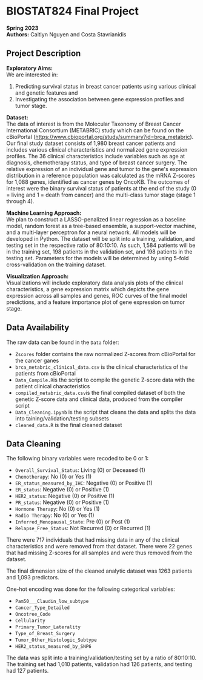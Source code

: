 # BIOSTAT824 Final Project
**Spring 2023** </br>
**Authors:** Caitlyn Nguyen and Costa Stavrianidis

## Project Description

**Exploratory Aims:**</br>
We are interested in: </br>
1) Predicting survival status in breast cancer patients using various clinical and genetic features and
2) Investigating the association between gene expression profiles and tumor stage.

**Dataset:** </br>
The data of interest is from the Molecular Taxonomy of Breast Cancer International Consortium (METABRIC) study which can be found on the cBioPortal (https://www.cbioportal.org/study/summary?id=brca_metabric). Our final study dataset consists of 1,980 breast cancer patients and includes various clinical characteristics and normalized gene expression profiles. The 36 clinical characteristics include variables such as age at diagnosis, chemotherapy status, and type of breast cancer surgery. The relative expression of an individual gene and tumor to the gene's expression distribution in a reference population was calculated as the mRNA Z-scores for 1,088 genes, identified as cancer genes by OncoKB. The outcomes of interest were the binary survival status of patients at the end of the study (0 =  living and 1 = death from cancer) and the multi-class tumor stage (stage 1 through 4).

**Machine Learning Approach:** </br>
We plan to construct a LASSO-penalized linear regression as a baseline model, random forest as a tree-based ensemble, a support-vector machine, and a multi-layer perceptron for a neural network. All models will be developed in Python. The dataset will be split into a training, validation, and testing set in the respective ratio of 80:10:10. As such, 1,584 patients will be in the training set, 198 patients in the validation set, and 198 patients in the testing set. Parameters for the models will be determined by using 5-fold cross-validation on the training dataset.

**Visualization Approach:** </br>
Visualizations will include exploratory data analysis plots of the clinical characteristics, a gene expression matrix which depicts the gene expression across all samples and genes, ROC curves of the final model predictions, and a feature importance plot of gene expression on tumor stage.

## Data Availability
The raw data can be found in the `Data` folder:
- `Zscores` folder contains the raw normalized Z-scores from cBioPortal for the cancer ganes
- `brca_metabric_clinical_data.csv` is the clinical characteristics of the patients from cBioPortal
- `Data_Compile.R`is the script to compile the genetic Z-score data with the patient clinical characteristics
- `compiled_metabric_data.csv`is the final compiled dataset of both the genetic Z-score data and clinical data, produced from the compiler script
- `Data_Cleaning.ipynb` is the script that cleans the data and splits the data into taining/validation/testing subsets
- `cleaned_data.R` is the final cleaned dataset

## Data Cleaning
The following binary variables were recoded to be 0 or 1:
- `Overall_Survival_Status`: Living (0) or Deceased (1)
- `Chemotherapy`: No (0) or Yes (1)
- `ER_status_measured_by_IHC`: Negative (0) or Positive (1)
- `ER_status`: Negative (0) or Positive (1)
- `HER2_status`: Negative (0) or Positive (1)
- `PR_status`: Negative (0) or Positive (1)
- `Hormone Therapy`: No (0) or Yes (1)
- `Radio Therapy`: No (0) or Yes (1)
- `Inferred_Menopausal_State`: Pre (0) or Post (1)
- `Relapse_Free_Status`: Not Recurred (0) or Recurred (1)

There were 717 individuals that had missing data in any of the clinical characteristics and were removed from that dataset.
There were 22 genes that had missing Z-scores for all samples and were thus removed from the dataset.

The final dimension size of the cleaned analytic dataset was 1263 patients and 1,093 predictors.

One-hot encoding was done for the following categorical variables:
- `Pam50___Claudin_low_subtype`
- `Cancer_Type_Detailed`
- `Oncotree_Code`
- `Cellularity`
- `Primary_Tumor_Laterality`
- `Type_of_Breast_Surgery`
- `Tumor_Other_Histologic_Subtype`
- `HER2_status_measured_by_SNP6`

The data was split into a training/validation/testing set by a ratio of 80:10:10. The training set had 1,010 patients, validation had 126 patients, and testing had 127 patients. 
